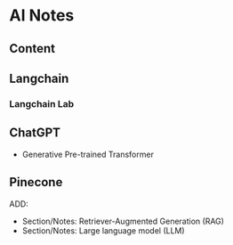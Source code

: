 <!-- omit from toc -->
# AI Notes

<!-- omit from toc -->
## Content

## Langchain

### Langchain Lab

## ChatGPT

- Generative Pre-trained Transformer

## Pinecone

ADD:

- Section/Notes: Retriever-Augmented Generation (RAG)
- Section/Notes: Large language model (LLM)
  
